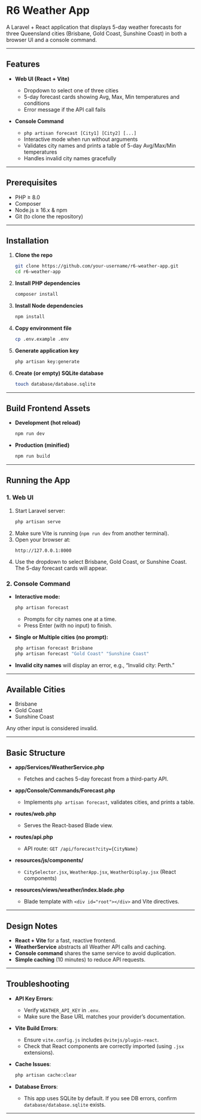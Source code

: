 # R6 Weather App

A Laravel + React application that displays 5-day weather forecasts for three Queensland cities (Brisbane, Gold Coast, Sunshine Coast) in both a browser UI and a console command.

---

## Features

- **Web UI (React + Vite)**  
  - Dropdown to select one of three cities  
  - 5-day forecast cards showing Avg, Max, Min temperatures and conditions  
  - Error message if the API call fails

- **Console Command**  
  - `php artisan forecast [City1] [City2] [...]`  
  - Interactive mode when run without arguments  
  - Validates city names and prints a table of 5-day Avg/Max/Min temperatures  
  - Handles invalid city names gracefully

---

## Prerequisites

- PHP ≥ 8.0  
- Composer  
- Node.js ≥ 16.x & npm  
- Git (to clone the repository)

---

## Installation

1. **Clone the repo**  
   ```bash
   git clone https://github.com/your-username/r6-weather-app.git
   cd r6-weather-app
   ```

2. **Install PHP dependencies**  
   ```bash
   composer install
   ```

3. **Install Node dependencies**  
   ```bash
   npm install
   ```

4. **Copy environment file**  
   ```bash
   cp .env.example .env
   ```

5. **Generate application key**  
   ```bash
   php artisan key:generate
   ```

6. **Create (or empty) SQLite database**  
   ```bash
   touch database/database.sqlite
   ```

---

## Build Frontend Assets

- **Development (hot reload)**  
  ```bash
  npm run dev
  ```
- **Production (minified)**  
  ```bash
  npm run build
  ```

---

## Running the App

### 1. Web UI

1. Start Laravel server:  
   ```bash
   php artisan serve
   ```
2. Make sure Vite is running (`npm run dev` from another terminal).  
3. Open your browser at:  
   ```
   http://127.0.0.1:8000
   ```
4. Use the dropdown to select Brisbane, Gold Coast, or Sunshine Coast. The 5-day forecast cards will appear.

### 2. Console Command

- **Interactive mode:**  
  ```bash
  php artisan forecast
  ```
  - Prompts for city names one at a time.  
  - Press Enter (with no input) to finish.

- **Single or Multiple cities (no prompt):**  
  ```bash
  php artisan forecast Brisbane
  php artisan forecast "Gold Coast" "Sunshine Coast"
  ```
- **Invalid city names** will display an error, e.g., “Invalid city: Perth.”

---

## Available Cities

- Brisbane  
- Gold Coast  
- Sunshine Coast

Any other input is considered invalid.

---

## Basic Structure

- **app/Services/WeatherService.php**  
  - Fetches and caches 5-day forecast from a third-party API.

- **app/Console/Commands/Forecast.php**  
  - Implements `php artisan forecast`, validates cities, and prints a table.

- **routes/web.php**  
  - Serves the React-based Blade view.

- **routes/api.php**  
  - API route: `GET /api/forecast?city={CityName}`

- **resources/js/components/**  
  - `CitySelector.jsx`, `WeatherApp.jsx`, `WeatherDisplay.jsx` (React components)

- **resources/views/weather/index.blade.php**  
  - Blade template with `<div id="root"></div>` and Vite directives.

---

## Design Notes

- **React + Vite** for a fast, reactive frontend.  
- **WeatherService** abstracts all Weather API calls and caching.  
- **Console command** shares the same service to avoid duplication.  
- **Simple caching** (10 minutes) to reduce API requests.

---

## Troubleshooting

- **API Key Errors**:  
  - Verify `WEATHER_API_KEY` in `.env`.  
  - Make sure the Base URL matches your provider’s documentation.

- **Vite Build Errors**:  
  - Ensure `vite.config.js` includes `@vitejs/plugin-react`.  
  - Check that React components are correctly imported (using `.jsx` extensions).

- **Cache Issues**:  
  ```bash
  php artisan cache:clear
  ```

- **Database Errors**:  
  - This app uses SQLite by default. If you see DB errors, confirm `database/database.sqlite` exists.

---
